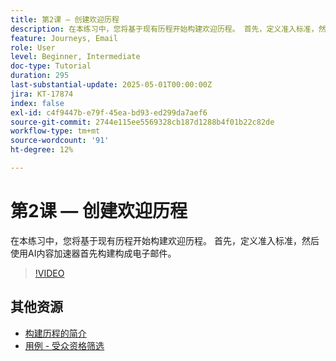 ```yaml
---
title: 第2课 — 创建欢迎历程
description: 在本练习中，您将基于现有历程开始构建欢迎历程。 首先，定义准入标准，然后使用AI内容加速器首先构建构成电子邮件。
feature: Journeys, Email
role: User
level: Beginner, Intermediate
doc-type: Tutorial
duration: 295
last-substantial-update: 2025-05-01T00:00:00Z
jira: KT-17874
index: false
exl-id: c4f9447b-e79f-45ea-bd93-ed299da7aef6
source-git-commit: 2744e115ee5569328cb187d1288b4f01b22c82de
workflow-type: tm+mt
source-wordcount: '91'
ht-degree: 12%

---
```


# 第2课 — 创建欢迎历程

在本练习中，您将基于现有历程开始构建欢迎历程。 首先，定义准入标准，然后使用AI内容加速器首先构建构成电子邮件。

>[!VIDEO](https://video.tv.adobe.com/v/3457896/?learn=on&enablevpops)

## 其他资源

* [构建历程的简介](/help/create-journeys/introduction-to-building-a-journey.md)
* [用例 - 受众资格筛选](/help/create-journeys/use-case-audience-qualification.md)
